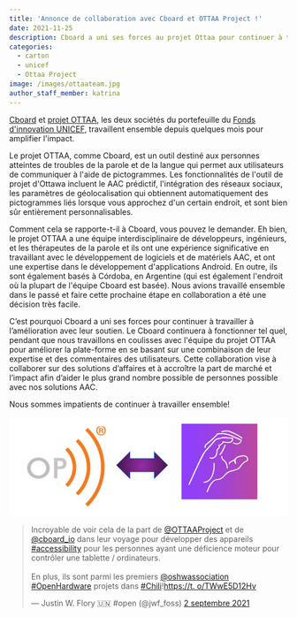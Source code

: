 ```yaml
---
title: 'Annonce de collaboration avec Cboard et OTTAA Project !'
date: 2021-11-25
description: Cboard a uni ses forces au projet Ottaa pour continuer à travailler à l'amélioration de la communication des personnes handicapées
categories:
  - carton
  - unicef
  - Ottaa Project
image: /images/ottaateam.jpg
author_staff_member: katrina
---
```

[Cboard](https://www.cboard.io/) et [projet OTTAA](https://www.ottaaproject.com/), les deux sociétés du portefeuille du [Fonds d'innovation UNICEF](https://www.unicef.org/innovation/stories/giving-every-child-voice-aac-technology), travaillent ensemble depuis quelques mois pour amplifier l'impact.

Le projet OTTAA, comme Cboard, est un outil destiné aux personnes atteintes de troubles de la parole et de la langue qui permet aux utilisateurs de communiquer à l'aide de pictogrammes. Les fonctionnalités de l'outil de projet d'Ottawa incluent le AAC prédictif, l'intégration des réseaux sociaux, les paramètres de géolocalisation qui obtiennent automatiquement des pictogrammes liés lorsque vous approchez d'un certain endroit, et sont bien sûr entièrement personnalisables.

Comment cela se rapporte-t-il à Cboard, vous pouvez le demander. Eh bien, le projet OTTAA a une équipe interdisciplinaire de développeurs, ingénieurs, et les thérapeutes de la parole et ils ont une expérience significative en travaillant avec le développement de logiciels et de matériels AAC, et ont une expertise dans le développement d'applications Android. En outre, ils sont également basés à Córdoba, en Argentine (qui est également l'endroit où la plupart de l'équipe Cboard est basée). Nous avions travaillé ensemble dans le passé et faire cette prochaine étape en collaboration a été une décision très facile.

C’est pourquoi Cboard a uni ses forces pour continuer à travailler à l’amélioration avec leur soutien. Le Cboard continuera à fonctionner tel quel, pendant que nous travaillons en coulisses avec l'équipe du projet OTTAA pour améliorer la plate-forme en se basant sur une combinaison de leur expertise et des commentaires des utilisateurs. Cette collaboration vise à collaborer sur des solutions d’affaires et à accroître la part de marché et l’impact afin d’aider le plus grand nombre possible de personnes possible avec nos solutions AAC.

Nous sommes impatients de continuer à travailler ensemble!

![Forces Rejointes](/images/joined-forces.png)

<blockquote class="twitter-tweet"><p lang="en" dir="ltr">Incroyable de voir cela de la part de <a href="https://twitter.com/OTTAAProject?ref_src=twsrc%5Etfw">@OTTAAProject</a> et de <a href="https://twitter.com/cboard_io?ref_src=twsrc%5Etfw">@cboard_io</a> dans leur voyage pour développer des appareils <a href="https://twitter.com/hashtag/accessibility?src=hash&amp;ref_src=twsrc%5Etfw">#accessibility</a> pour les personnes ayant une déficience moteur pour contrôler une tablette / ordinateurs.<br><br>En plus, ils sont parmi les premiers <a href="https://twitter.com/oshwassociation?ref_src=twsrc%5Etfw">@oshwassociation</a> <a href="https://twitter.com/hashtag/OpenHardware?src=hash&amp;ref_src=twsrc%5Etfw">#OpenHardware</a> projets dans <a href="https://twitter.com/hashtag/Chile?src=hash&amp;ref_src=twsrc%5Etfw">#Chili</a>!<a href="https://t.co/TWwE5D12Hv">https://t. o/TWwE5D12Hv</a></p>&mdash; Justin W. Flory 🇺🇳 #open (@jwf_foss) <a href="https://twitter.com/jwf_foss/status/1433355620619636736?ref_src=twsrc%5Etfw">2 septembre 2021</a></blockquote> <script async src="https://platform.twitter.com/widgets.js" charset="utf-8"></script>

